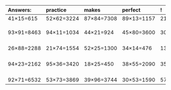 | Answers: | practice | makes | perfect | ! |
| :--- | :--- | :--- | :--- | :--- |
| 41×15=615 | 52×62=3224 | 87×84=7308 | 89×13=1157 | 21×72=1512 | 
|   |   |   |   |   | 
|   |   |   |   |   | 
|   |   |   |   |   | 
| 93×91=8463 | 94×11=1034 | 44×21=924 | 45×80=3600 | 30×72=2160 | 
|   |   |   |   |   | 
|   |   |   |   |   | 
|   |   |   |   |   | 
|   |   |   |   |   | 
| 26×88=2288 | 21×74=1554 | 52×25=1300 | 34×14=476 | 13×75=975 | 
|   |   |   |   |   | 
|   |   |   |   |   | 
|   |   |   |   |   | 
|   |   |   |   |   | 
| 94×23=2162 | 95×36=3420 | 18×25=450 | 38×55=2090 | 35×66=2310 | 
|   |   |   |   |   | 
|   |   |   |   |   | 
|   |   |   |   |   | 
|   |   |   |   |   | 
| 92×71=6532 | 53×73=3869 | 39×96=3744 | 30×53=1590 | 57×62=3534 | 
